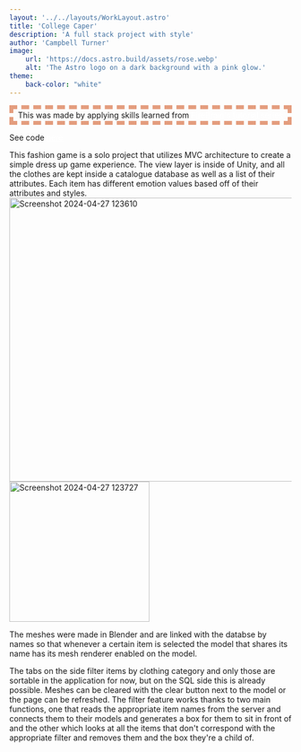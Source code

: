 ```yaml
---
layout: '../../layouts/WorkLayout.astro'
title: 'College Caper'
description: 'A full stack project with style'
author: 'Campbell Turner'
image:
    url: 'https://docs.astro.build/assets/rose.webp'
    alt: 'The Astro logo on a dark background with a pink glow.'
theme:
    back-color: "white"
---
```


<style is:global>
    div{
        background-color: var(back-color);

    }
    h4{
        color: rgb(228, 157, 126);
        margin-bottom: -.5ch;
        text-align: center;
    }
</style>

<p style="border-color: rgb(228, 157, 126); border-width: 7px; border-style: dashed; padding: 2px; text-align: center">
    This was made by applying skills learned from <a style="color: white"href='https://www.youtube.com/watch?v=utwSPVGZiiw&list=PLTm4FjoXO7nfn0jB0Ig6UbZU1pUHSLhRU'>FireBrain's tutorial series</a>
    <p>
    </p>
    See code <a style="color: white"href='https://github.com/ArtofGaming/College-Caper'>here</a>

</p>
This fashion game is a solo project that utilizes MVC architecture to create a simple dress up game experience. The view layer is inside of Unity, and all the clothes are kept inside a catalogue database as well as a list of their attributes. Each item has different emotion values based off of their attributes and styles.

<img width="506" alt="Screenshot 2024-04-27 123610" src="/database1.png">

<img width="250" alt="Screenshot 2024-04-27 123727" src="/database-table2.png">

The meshes were made in Blender and are linked with the databse by names so that whenever a certain item is selected the model that shares its name has its mesh renderer enabled on the model. 

The tabs on the side filter items by clothing category and only those are sortable in the application for now, but on the SQL side this is already possible. Meshes can be cleared with the clear button next to the model or the page can be refreshed. The filter feature works thanks to two main functions, one that reads the appropriate item names from the server and connects them to their models and generates a box for them to sit in front of and the other which looks at all the items that don't correspond with the appropriate filter and removes them and the box they're a child of.
